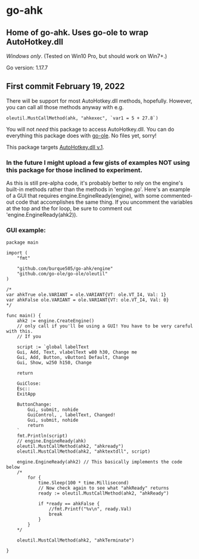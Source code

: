 # go-ahk
## Home of go-ahk. Uses go-ole to wrap AutoHotkey.dll ##

*Windows only*. (Tested on Win10 Pro, but should work on Win7+.) 

Go version: 1.17.7

## First commit February 19, 2022

There will be support for most AutoHotkey.dll methods, hopefully. However, you can call all those methods anyway with e.g.
```
oleutil.MustCallMethod(ahk, "ahkexec", `var1 = 5 + 27.8`)
```
You will not *need* this package to access AutoHotkey.dll. You can do everything this package does with [go-ole](https://github.com/go-ole/go-ole). No files yet, sorry!

This package targets [AutoHotkey.dll v.1](https://github.com/HotKeyIt/ahkdll-v1-release/archive/master.zip).

### In the future I might upload a few gists of examples NOT using this package for those inclined to experiment. ###

As this is still pre-alpha code, it's probably better to rely on the engine's built-in methods rather than the methods in 'engine.go'. Here's an example of a GUI
that requires engine.EngineReady(engine), with some commented-out code that accomplishes the same thing. If you uncomment the variables at the top and the for loop, be sure to comment out 'engine.EngineReady(ahk2)).
### GUI example: ###
```
package main

import (
	"fmt"

	"github.com/burque505/go-ahk/engine"
	"github.com/go-ole/go-ole/oleutil"
)

/*
var ahkTrue ole.VARIANT = ole.VARIANT{VT: ole.VT_I4, Val: 1}
var ahkFalse ole.VARIANT = ole.VARIANT{VT: ole.VT_I4, Val: 0}
*/

func main() {
	ahk2 := engine.CreateEngine()
	// only call if you'll be using a GUI! You have to be very careful with this.
	// If you

	script := `global labelText
	Gui, Add, Text, vlabelText w80 h30, Change me
	Gui, Add, Button, vButton1 Default, Change
	Gui, Show, w250 h150, Change
	
	return
	
	GuiClose:
	Esc::
	ExitApp
	
	ButtonChange:
		Gui, submit, nohide
		GuiControl, , labelText, Changed!
		Gui, submit, nohide
		return
	`
	fmt.Println(script)
	// engine.EngineReady(ahk)
	oleutil.MustCallMethod(ahk2, "ahkready")
	oleutil.MustCallMethod(ahk2, "ahktextdll", script)

	engine.EngineReady(ahk2) // This basically implements the code below
	/*
		for {
			time.Sleep(100 * time.Millisecond)
			// Now check again to see what "ahkReady" returns
			ready := oleutil.MustCallMethod(ahk2, "ahkReady")

			if *ready == ahkFalse {
				//fmt.Printf("%v\n", ready.Val)
				break
			}
		}
	*/

	oleutil.MustCallMethod(ahk2, "ahkTerminate")

}
```
